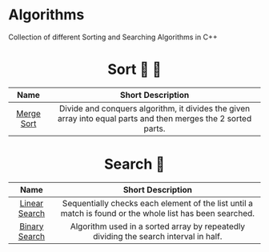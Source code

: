 # Algorithms
Collection of different Sorting and Searching Algorithms in C++

<h1 align="center"> Sort 🔀 📶 </h1>


| Name | Short Description |
|:-------------:|:---------:|
| [Merge Sort](https://github.com/OsemaFadhel/Algorithms/tree/main/sorting) | Divide and conquers algorithm, it divides the given array into equal parts and then merges the 2 sorted parts.  |


<h1 align="center"> Search 🔎</h1>

| Name | Short Description |
|:-------------:|:---------:|
| [Linear Search](https://github.com/OsemaFadhel/Algorithms/tree/main/searching) | Sequentially checks each element of the list until a match is found or the whole list has been searched. |
| [Binary Search](https://github.com/OsemaFadhel/Algorithms/tree/main/searching) | Algorithm used in a sorted array by repeatedly dividing the search interval in half. |

